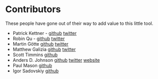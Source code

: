 Contributors
============

These people have gone out of their way to add value to this little tool.

- Patrick Kettner - [github](https://github.com/patrickkettner) [twitter](https://twitter.com/patrickkettner)
- Robin Qu - [github](https://github.com/RobinQu) [twitter](https://twitter.com/robinqu)
- Martin Götte [github](https://github.com/goette) [twitter](https://twitter.com/mrtngtt)
- Matthew Galizia [github](https://github.com/mattcg) [twitter](https://twitter.com/mcaruanagalizia)
- Scott Timmins [github](https://github.com/stimmins)
- Anders D. Johnson [github](https://github.com/adjohnson916) [twitter](https://twitter.com/adjohnson916) [website](http://andrz.me)
- Paul Mason [github](https://github.com/paulmason)
- Igor Sadovskiy [github](https://github.com/isadovskiy)
